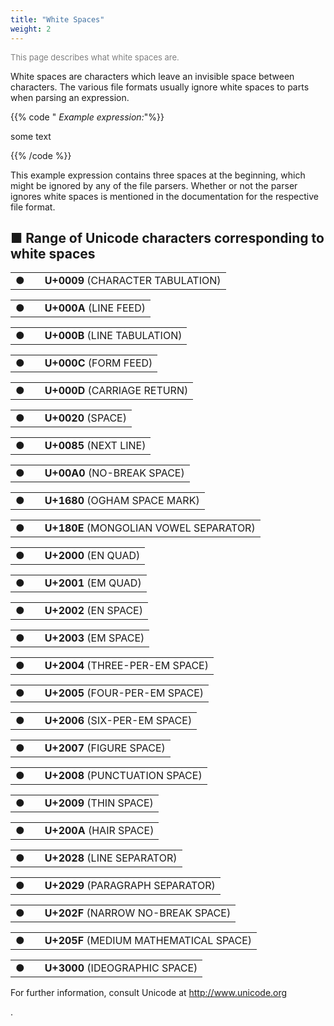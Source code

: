 ```yaml
---
title: "White Spaces"
weight: 2
---
```

<font color="Gray" size="-1">This page describes what white spaces are.</font> 

White spaces are characters which leave an invisible space between characters. The various file formats usually ignore white spaces to parts when parsing an expression.



{{% code "  *Example expression:*"%}}

some text

{{% /code %}}

This example expression contains three spaces at the beginning, which might be ignored by any of the file parsers. Whether or not the parser ignores white spaces is mentioned in the documentation for the respective file format.



## ■ Range of Unicode characters corresponding to white spaces



|      |      |                                   |
| ---- | ---- | --------------------------------- |
| ●    |      | **U+0009** (CHARACTER TABULATION) |

|      |      |                        |
| ---- | ---- | ---------------------- |
| ●    |      | **U+000A** (LINE FEED) |

|      |      |                              |
| ---- | ---- | ---------------------------- |
| ●    |      | **U+000B** (LINE TABULATION) |

|      |      |                        |
| ---- | ---- | ---------------------- |
| ●    |      | **U+000C** (FORM FEED) |

|      |      |                              |
| ---- | ---- | ---------------------------- |
| ●    |      | **U+000D** (CARRIAGE RETURN) |

|      |      |                    |
| ---- | ---- | ------------------ |
| ●    |      | **U+0020** (SPACE) |

|      |      |                        |
| ---- | ---- | ---------------------- |
| ●    |      | **U+0085** (NEXT LINE) |

|      |      |                             |
| ---- | ---- | --------------------------- |
| ●    |      | **U+00A0** (NO-BREAK SPACE) |

|      |      |                               |
| ---- | ---- | ----------------------------- |
| ●    |      | **U+1680** (OGHAM SPACE MARK) |

|      |      |                                        |
| ---- | ---- | -------------------------------------- |
| ●    |      | **U+180E** (MONGOLIAN VOWEL SEPARATOR) |

|      |      |                      |
| ---- | ---- | -------------------- |
| ●    |      | **U+2000** (EN QUAD) |

|      |      |                      |
| ---- | ---- | -------------------- |
| ●    |      | **U+2001** (EM QUAD) |

|      |      |                       |
| ---- | ---- | --------------------- |
| ●    |      | **U+2002** (EN SPACE) |

|      |      |                       |
| ---- | ---- | --------------------- |
| ●    |      | **U+2003** (EM SPACE) |

|      |      |                                 |
| ---- | ---- | ------------------------------- |
| ●    |      | **U+2004** (THREE-PER-EM SPACE) |

|      |      |                                |
| ---- | ---- | ------------------------------ |
| ●    |      | **U+2005** (FOUR-PER-EM SPACE) |

|      |      |                               |
| ---- | ---- | ----------------------------- |
| ●    |      | **U+2006** (SIX-PER-EM SPACE) |

|      |      |                           |
| ---- | ---- | ------------------------- |
| ●    |      | **U+2007** (FIGURE SPACE) |

|      |      |                                |
| ---- | ---- | ------------------------------ |
| ●    |      | **U+2008** (PUNCTUATION SPACE) |

|      |      |                         |
| ---- | ---- | ----------------------- |
| ●    |      | **U+2009** (THIN SPACE) |

|      |      |                         |
| ---- | ---- | ----------------------- |
| ●    |      | **U+200A** (HAIR SPACE) |

|      |      |                             |
| ---- | ---- | --------------------------- |
| ●    |      | **U+2028** (LINE SEPARATOR) |

|      |      |                                  |
| ---- | ---- | -------------------------------- |
| ●    |      | **U+2029** (PARAGRAPH SEPARATOR) |

|      |      |                                    |
| ---- | ---- | ---------------------------------- |
| ●    |      | **U+202F** (NARROW NO-BREAK SPACE) |

|      |      |                                        |
| ---- | ---- | -------------------------------------- |
| ●    |      | **U+205F** (MEDIUM MATHEMATICAL SPACE) |

|      |      |                                |
| ---- | ---- | ------------------------------ |
| ●    |      | **U+3000** (IDEOGRAPHIC SPACE) |

For further information, consult Unicode at http://www.unicode.org

.